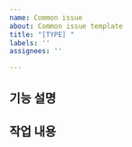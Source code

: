 ```yaml
---
name: Common issue
about: Common issue template
title: "[TYPE] "
labels: ''
assignees: ''

---
```


## 기능 설명

## 작업 내용
